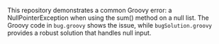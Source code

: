 This repository demonstrates a common Groovy error: a NullPointerException when using the sum() method on a null list.  The Groovy code in `bug.groovy` shows the issue, while `bugSolution.groovy` provides a robust solution that handles null input.